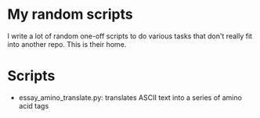 # My random scripts
I write a lot of random one-off scripts to do various tasks that don't really fit into another repo. This is their home.

# Scripts
* essay_amino_translate.py: translates ASCII text into a series of amino acid tags
